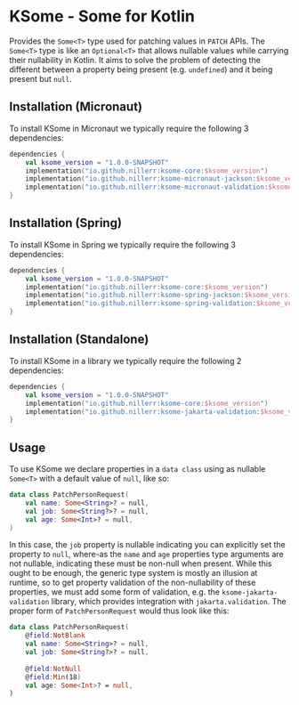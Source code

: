 # KSome - Some for Kotlin

Provides the `Some<T>` type used for patching values in `PATCH` APIs. The `Some<T>` type is like an `Optional<T>` that 
allows nullable values while carrying their nullability in Kotlin. It aims to solve the problem of detecting the 
different between a property being present (e.g. `undefined`) and it being present but `null`.

## Installation (Micronaut)

To install KSome in Micronaut we typically require the following 3 dependencies:

```kotlin
dependencies {
    val ksome_version = "1.0.0-SNAPSHOT"
    implementation("io.github.nillerr:ksome-core:$ksome_version")
    implementation("io.github.nillerr:ksome-micronaut-jackson:$ksome_version")
    implementation("io.github.nillerr:ksome-micronaut-validation:$ksome_version")
}
```

## Installation (Spring)

To install KSome in Spring we typically require the following 3 dependencies:

```kotlin
dependencies {
    val ksome_version = "1.0.0-SNAPSHOT"
    implementation("io.github.nillerr:ksome-core:$ksome_version")
    implementation("io.github.nillerr:ksome-spring-jackson:$ksome_version")
    implementation("io.github.nillerr:ksome-spring-validation:$ksome_version")
}
```

## Installation (Standalone)

To install KSome in a library we typically require the following 2 dependencies:

```kotlin
dependencies {
    val ksome_version = "1.0.0-SNAPSHOT"
    implementation("io.github.nillerr:ksome-core:$ksome_version")
    implementation("io.github.nillerr:ksome-jakarta-validation:$ksome_version")
}
```

## Usage

To use KSome we declare properties in a `data class` using as nullable `Some<T>` with a default value of `null`, like 
so:

```kotlin
data class PatchPersonRequest(
    val name: Some<String>? = null,
    val job: Some<String?>? = null,
    val age: Some<Int>? = null,
)
```

In this case, the `job` property is nullable indicating you can explicitly set the property to `null`, where-as the 
`name` and `age` properties type arguments are not nullable, indicating these must be non-null when present. While this 
ought to be enough, the generic type system is mostly an illusion at runtime, so to get property validation of the 
non-nullability of these properties, we must add some form of validation, e.g. the `ksome-jakarta-validation` library, 
which provides integration with `jakarta.validation`. The proper form of `PatchPersonRequest` would thus look like this:

```kotlin
data class PatchPersonRequest(
    @field:NotBlank
    val name: Some<String>? = null,
    val job: Some<String?>? = null,
    
    @field:NotNull
    @field:Min(18)
    val age: Some<Int>? = null,
)
```
